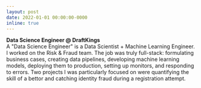 ```yaml
---
layout: post
date: 2022-01-01 00:00:00-0000
inline: true
---
```


**Data Science Engineer @ DraftKings**  
A "Data Science Engineer" is a Data Scientist + Machine Learning Engineer.  
I worked on the Risk & Fraud team. The job was truly full-stack: formulating business cases, creating data pipelines, developing machine learning models, deploying them to production, setting up monitors, and responding to errors. Two projects I was particularly focused on were quantifying the skill of a bettor and catching identity fraud during a registration attempt.
